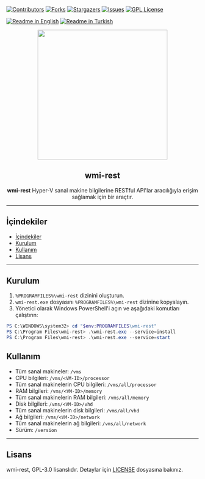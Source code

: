 [![Contributors][contributors-shield]][contributors-url]
[![Forks][forks-shield]][forks-url]
[![Stargazers][stars-shield]][stars-url]
[![Issues][issues-shield]][issues-url]
[![GPL License][license-shield]][license-url]

[![Readme in English](https://img.shields.io/badge/Readme-English-blue)](README.md)
[![Readme in Turkish](https://img.shields.io/badge/Readme-Turkish-red)](README.tr.md)

<div align="center"> 
<a href="https://mono.net.tr/">
  <img src="https://monobilisim.com.tr/images/mono-bilisim.svg" width="340"/>
</a>

<h2 align="center">wmi-rest</h2>
<b>wmi-rest</b> Hyper-V sanal makine bilgilerine RESTful API'lar aracılığıyla erişim sağlamak için bir araçtır.
</div>

---

## İçindekiler 

- [İçindekiler](#i̇çindekiler)
- [Kurulum](#kurulum)
- [Kullanım](#kullanım)
- [Lisans](#lisans)

---

## Kurulum

1. `%PROGRAMFILES%\wmi-rest` dizinini oluşturun.
2. `wmi-rest.exe` dosyasını `%PROGRAMFILES%\wmi-rest` dizinine kopyalayın.
3. Yönetici olarak Windows PowerShell'i açın ve aşağıdaki komutları çalıştırın:

```powershell
PS C:\WINDOWS\system32> cd "$env:PROGRAMFILES\wmi-rest"
PS C:\Program Files\wmi-rest> .\wmi-rest.exe --service=install
PS C:\Program Files\wmi-rest> .\wmi-rest.exe --service=start
```

## Kullanım

- Tüm sanal makineler: `/vms`
- CPU bilgileri: `/vms/<VM-ID>/processor`
- Tüm sanal makinelerin CPU bilgileri: `/vms/all/processor`
- RAM bilgileri: `/vms/<VM-ID>/memory`
- Tüm sanal makinelerin RAM bilgileri: `/vms/all/memory`
- Disk bilgileri: `/vms/<VM-ID>/vhd`
- Tüm sanal makinelerin disk bilgileri: `/vms/all/vhd`
- Ağ bilgileri: `/vms/<VM-ID>/network`
- Tüm sanal makinelerin ağ bilgileri: `/vms/all/network`
- Sürüm: `/version`

---

## Lisans 

wmi-rest, GPL-3.0 lisanslıdır. Detaylar için [LICENSE](LICENSE) dosyasına bakınız.

[contributors-shield]: https://img.shields.io/github/contributors/monobilisim/wmi-rest.svg?style=for-the-badge
[contributors-url]: https://github.com/monobilisim/wmi-rest/graphs/contributors
[forks-shield]: https://img.shields.io/github/forks/monobilisim/wmi-rest.svg?style=for-the-badge
[forks-url]: https://github.com/monobilisim/wmi-rest/network/members
[stars-shield]: https://img.shields.io/github/stars/monobilisim/wmi-rest.svg?style=for-the-badge
[stars-url]: https://github.com/monobilisim/wmi-rest/stargazers
[issues-shield]: https://img.shields.io/github/issues/monobilisim/wmi-rest.svg?style=for-the-badge
[issues-url]: https://github.com/monobilisim/wmi-rest/issues
[license-shield]: https://img.shields.io/github/license/monobilisim/wmi-rest.svg?style=for-the-badge
[license-url]: https://github.com/monobilisim/wmi-rest/blob/master/LICENSE
